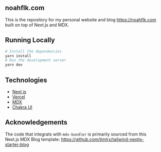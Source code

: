 ## noahflk.com

This is the repository for my personal website and blog https://noahflk.com built on top of Next.js and MDX.

## Running Locally

```bash
# Install the dependencies
yarn install
# Run the development server
yarn dev
```

## Technologies

- [Next.js](https://nextjs.org/)
- [Vercel](https://vercel.com)
- [MDX](https://github.com/mdx-js/mdx)
- [Chakra UI](https://chakra-ui.com/)

## Acknowledgements

The code that integrats with `mdx-bundler` is primarily sourced from this Next.js MDX Blog template: https://github.com/timlrx/tailwind-nextjs-starter-blog
